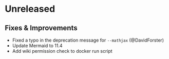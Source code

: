 # Unreleased

## Fixes & Improvements
* Fixed a typo in the deprecation message for `--mathjax` (@DavidForster)
* Update Mermaid to 11.4
* Add wiki permission check to docker run script
